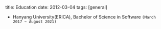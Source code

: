 title: Education
date: 2012-03-04
tags: [general]

+ Hanyang University(ERICA), Bachelor of Science in Software `(March 2017 ~ August 2021)`
